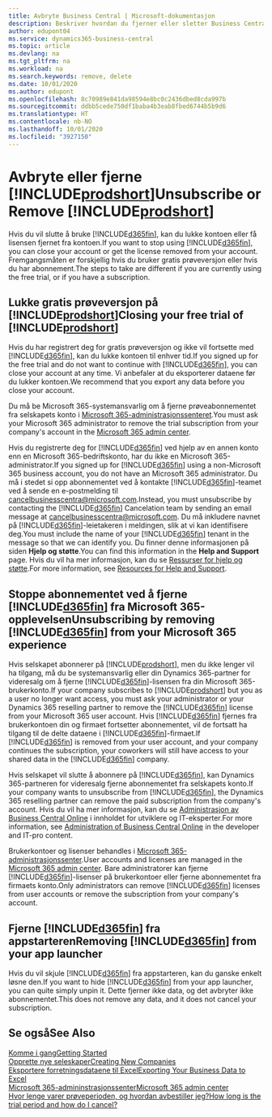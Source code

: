 ```yaml
---
title: Avbryte Business Central | Microsoft-dokumentasjon
description: Beskriver hvordan du fjerner eller sletter Business Central-opplevelsen.
author: edupont04
ms.service: dynamics365-business-central
ms.topic: article
ms.devlang: na
ms.tgt_pltfrm: na
ms.workload: na
ms.search.keywords: remove, delete
ms.date: 10/01/2020
ms.author: edupont
ms.openlocfilehash: 8c70989e841da98594e8bc0c2436dbed8cda997b
ms.sourcegitcommit: ddbb5cede750df1baba4b3eab8fbed6744b5b9d6
ms.translationtype: HT
ms.contentlocale: nb-NO
ms.lasthandoff: 10/01/2020
ms.locfileid: "3927150"
---
```

# <a name="unsubscribe-or-remove-prodshort"></a><span data-ttu-id="c44cd-103">Avbryte eller fjerne [!INCLUDE[prodshort](includes/prodshort.md)]</span><span class="sxs-lookup"><span data-stu-id="c44cd-103">Unsubscribe or Remove [!INCLUDE[prodshort](includes/prodshort.md)]</span></span>

<span data-ttu-id="c44cd-104">Hvis du vil slutte å bruke [!INCLUDE[d365fin](includes/d365fin_md.md)], kan du lukke kontoen eller få lisensen fjernet fra kontoen.</span><span class="sxs-lookup"><span data-stu-id="c44cd-104">If you want to stop using [!INCLUDE[d365fin](includes/d365fin_md.md)], you can close your account or get the license removed from your account.</span></span> <span data-ttu-id="c44cd-105">Fremgangsmåten er forskjellig hvis du bruker gratis prøveversjon eller hvis du har abonnement.</span><span class="sxs-lookup"><span data-stu-id="c44cd-105">The steps to take are different if you are currently using the free trial, or if you have a subscription.</span></span>  

## <a name="closing-your-free-trial-of-prodshort"></a><span data-ttu-id="c44cd-106">Lukke gratis prøveversjon på [!INCLUDE[prodshort](includes/prodshort.md)]</span><span class="sxs-lookup"><span data-stu-id="c44cd-106">Closing your free trial of [!INCLUDE[prodshort](includes/prodshort.md)]</span></span>

<span data-ttu-id="c44cd-107">Hvis du har registrert deg for gratis prøveversjon og ikke vil fortsette med [!INCLUDE[d365fin](includes/d365fin_md.md)], kan du lukke kontoen til enhver tid.</span><span class="sxs-lookup"><span data-stu-id="c44cd-107">If you signed up for the free trial and do not want to continue with [!INCLUDE[d365fin](includes/d365fin_md.md)], you can close your account at any time.</span></span> <span data-ttu-id="c44cd-108">Vi anbefaler at du eksporterer dataene før du lukker kontoen.</span><span class="sxs-lookup"><span data-stu-id="c44cd-108">We recommend that you export any data before you close your account.</span></span> 

<span data-ttu-id="c44cd-109">Du må be Microsoft 365-systemansvarlig om å fjerne prøveabonnementet fra selskapets konto i [Microsoft 365-administrasjonssenteret](https://admin.microsoft.com/).</span><span class="sxs-lookup"><span data-stu-id="c44cd-109">You must ask your Microsoft 365 administrator to remove the trial subscription from your company's account in the [Microsoft 365 admin center](https://admin.microsoft.com/).</span></span> 

<span data-ttu-id="c44cd-110">Hvis du registrerte deg for [!INCLUDE[d365fin](includes/d365fin_md.md)] ved hjelp av en annen konto enn en Microsoft 365-bedriftskonto, har du ikke en Microsoft 365-administrator.</span><span class="sxs-lookup"><span data-stu-id="c44cd-110">If you signed up for [!INCLUDE[d365fin](includes/d365fin_md.md)] using a non-Microsoft 365 business account, you do not have an Microsoft 365 administrator.</span></span> <span data-ttu-id="c44cd-111">Du må i stedet si opp abonnementet ved å kontakte [!INCLUDE[d365fin](includes/d365fin_md.md)]-teamet ved å sende en e-postmelding til cancelbusinesscentra@microsoft.com.</span><span class="sxs-lookup"><span data-stu-id="c44cd-111">Instead, you must unsubscribe by contacting the [!INCLUDE[d365fin](includes/d365fin_md.md)] Cancelation team by sending an email message at cancelbusinesscentra@microsoft.com.</span></span> <span data-ttu-id="c44cd-112">Du må inkludere navnet på [!INCLUDE[d365fin](includes/d365fin_md.md)]-leietakeren i meldingen, slik at vi kan identifisere deg.</span><span class="sxs-lookup"><span data-stu-id="c44cd-112">You must include the name of your [!INCLUDE[d365fin](includes/d365fin_md.md)] tenant in the message so that we can identify you.</span></span> <span data-ttu-id="c44cd-113">Du finner denne informasjonen på siden **Hjelp og støtte**.</span><span class="sxs-lookup"><span data-stu-id="c44cd-113">You can find this information in the **Help and Support** page.</span></span> <span data-ttu-id="c44cd-114">Hvis du vil ha mer informasjon, kan du se [Ressurser for hjelp og støtte](product-help-and-support.md).</span><span class="sxs-lookup"><span data-stu-id="c44cd-114">For more information, see [Resources for Help and Support](product-help-and-support.md).</span></span>  

## <a name="unsubscribing-by-removing-d365fin-from-your-microsoft-365-experience"></a><span data-ttu-id="c44cd-115">Stoppe abonnementet ved å fjerne [!INCLUDE[d365fin](includes/d365fin_md.md)] fra Microsoft 365-opplevelsen</span><span class="sxs-lookup"><span data-stu-id="c44cd-115">Unsubscribing by removing [!INCLUDE[d365fin](includes/d365fin_md.md)] from your Microsoft 365 experience</span></span>

<span data-ttu-id="c44cd-116">Hvis selskapet abonnerer på [!INCLUDE[prodshort](includes/prodshort.md)], men du ikke lenger vil ha tilgang, må du be systemansvarlig eller din Dynamics 365-partner for videresalg om å fjerne [!INCLUDE[d365fin](includes/d365fin_md.md)]-lisensen fra din Microsoft 365-brukerkonto.</span><span class="sxs-lookup"><span data-stu-id="c44cd-116">If your company subscribes to [!INCLUDE[prodshort](includes/prodshort.md)] but you as a user no longer want access, you must ask your administrator or your Dynamics 365 reselling partner to remove the [!INCLUDE[d365fin](includes/d365fin_md.md)] license from your Microsoft 365 user account.</span></span> <span data-ttu-id="c44cd-117">Hvis [!INCLUDE[d365fin](includes/d365fin_md.md)] fjernes fra brukerkontoen din og firmaet fortsetter abonnementet, vil de fortsatt ha tilgang til de delte dataene i [!INCLUDE[d365fin](includes/d365fin_md.md)]-firmaet.</span><span class="sxs-lookup"><span data-stu-id="c44cd-117">If [!INCLUDE[d365fin](includes/d365fin_md.md)] is removed from your user account, and your company continues the subscription, your coworkers will still have access to your shared data in the [!INCLUDE[d365fin](includes/d365fin_md.md)] company.</span></span>  

<span data-ttu-id="c44cd-118">Hvis selskapet vil slutte å abonnere på [!INCLUDE[d365fin](includes/d365fin_md.md)], kan Dynamics 365-partneren for videresalg fjerne abonnementet fra selskapets konto.</span><span class="sxs-lookup"><span data-stu-id="c44cd-118">If your company wants to unsubscribe from [!INCLUDE[d365fin](includes/d365fin_md.md)], the Dynamics 365 reselling partner can remove the paid subscription from the company's account.</span></span> <span data-ttu-id="c44cd-119">Hvis du vil ha mer informasjon, kan du se [Administrasjon av Business Central Online](/dynamics365/business-central/dev-itpro/administration/tenant-administration) i innholdet for utviklere og IT-eksperter.</span><span class="sxs-lookup"><span data-stu-id="c44cd-119">For more information, see [Administration of Business Central Online](/dynamics365/business-central/dev-itpro/administration/tenant-administration) in the developer and IT-pro content.</span></span>  

<span data-ttu-id="c44cd-120">Brukerkontoer og lisenser behandles i [Microsoft 365-administrasjonssenter](https://admin.microsoft.com/).</span><span class="sxs-lookup"><span data-stu-id="c44cd-120">User accounts and licenses are managed in the [Microsoft 365 admin center](https://admin.microsoft.com/).</span></span> <span data-ttu-id="c44cd-121">Bare administratorer kan fjerne [!INCLUDE[d365fin](includes/d365fin_md.md)]-lisenser på brukerkontoer eller fjerne abonnementet fra firmaets konto.</span><span class="sxs-lookup"><span data-stu-id="c44cd-121">Only administrators can remove [!INCLUDE[d365fin](includes/d365fin_md.md)] licenses from user accounts or remove the subscription from your company's account.</span></span>  

## <a name="removing-d365fin-from-your-app-launcher"></a><span data-ttu-id="c44cd-122">Fjerne [!INCLUDE[d365fin](includes/d365fin_md.md)] fra appstarteren</span><span class="sxs-lookup"><span data-stu-id="c44cd-122">Removing [!INCLUDE[d365fin](includes/d365fin_md.md)] from your app launcher</span></span>
<span data-ttu-id="c44cd-123">Hvis du vil skjule [!INCLUDE[d365fin](includes/d365fin_md.md)] fra appstarteren, kan du ganske enkelt løsne den.</span><span class="sxs-lookup"><span data-stu-id="c44cd-123">If you want to hide [!INCLUDE[d365fin](includes/d365fin_md.md)] from your app launcher, you can quite simply unpin it.</span></span> <span data-ttu-id="c44cd-124">Dette fjerner ikke data, og det avbryter ikke abonnementet.</span><span class="sxs-lookup"><span data-stu-id="c44cd-124">This does not remove any data, and it does not cancel your subscription.</span></span>  

## <a name="see-also"></a><span data-ttu-id="c44cd-125">Se også</span><span class="sxs-lookup"><span data-stu-id="c44cd-125">See Also</span></span>
[<span data-ttu-id="c44cd-126">Komme i gang</span><span class="sxs-lookup"><span data-stu-id="c44cd-126">Getting Started</span></span>](product-get-started.md)  
[<span data-ttu-id="c44cd-127">Opprette nye seleskaper</span><span class="sxs-lookup"><span data-stu-id="c44cd-127">Creating New Companies</span></span>](about-new-company.md)  
[<span data-ttu-id="c44cd-128">Eksportere forretningsdataene til Excel</span><span class="sxs-lookup"><span data-stu-id="c44cd-128">Exporting Your Business Data to Excel</span></span>](about-export-data.md)  
[<span data-ttu-id="c44cd-129">Microsoft 365-admininstrasjonssenter</span><span class="sxs-lookup"><span data-stu-id="c44cd-129">Microsoft 365 admin center</span></span>](https://admin.microsoft.com/)  
[<span data-ttu-id="c44cd-130">Hvor lenge varer prøveperioden, og hvordan avbestiller jeg?</span><span class="sxs-lookup"><span data-stu-id="c44cd-130">How long is the trial period and how do I cancel?</span></span>](https://community.dynamics.com/business/b/financials/archive/2016/11/28/how-long-is-the-trial-period-and-how-do-i-cancel)  
